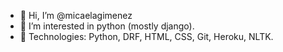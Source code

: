 - 👋 Hi, I’m @micaelagimenez
- 👀 I’m interested in python (mostly django).
- 🌱 Technologies: Python, DRF, HTML, CSS, Git, Heroku, NLTK.


<!---
micaelagimenez/micaelagimenez is a ✨ special ✨ repository because its `README.md` (this file) appears on your GitHub profile.
You can click the Preview link to take a look at your changes.
--->
